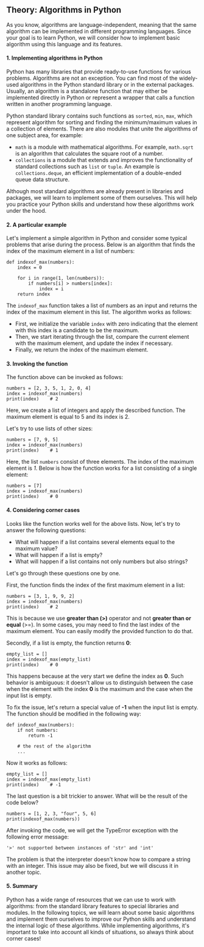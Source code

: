 ## Theory: Algorithms in Python

As you know, algorithms are language-independent, meaning
that the same algorithm can be implemented in different
programming languages. Since your goal is to learn Python, we 
will consider how to implement basic algorithm using this
language and its features.

#### 1. Implementing algorithms in Python
Python has many libraries that provide ready-to-use functions
for various problems. Algorithms are not an exception. You can
find most of the widely-used algorithms in the Python standard
library or in the external packages. Usually, an algorithm is a 
standalone function that may either be implemented directly in
Python or represent a wrapper that calls a function written in
another programming language.

Python standard library contains such functions as `sorted`,
`min`, `max`, which represent algorithm for sorting and finding
the minimum/maximum values in a collection of elements.
There are also modules that unite the algorithms of one subject
area, for example:

- `math` is a module with mathematical algorithms. For 
  example, `math.sqrt` is an algorithm that calculates the 
  square root of a number.
- `collections` is a module that extends and improves the 
  functionality of standard collections such as `list` or 
  `tuple`. An example is `collections.deque`, an efficient
  implementation of a double-ended queue data structure.

Although most standard algorithms are already present in
libraries and packages, we will learn to implement some of 
them ourselves. This will help you practice your Python skills
and understand how these algorithms work under the hood.

#### 2. A particular example

Let's implement a simple algorithm in Python and consider 
some typical problems that arise during the process. Below is 
an algorithm that finds the index of the maximum element in a 
list of numbers:

    def indexof_max(numbers):
        index = 0

        for i in range(1, len(numbers)):
            if numbers[i] > numbers[index]:
                index = i
        return index

The `indexof_max` function takes a list of numbers as an input
and returns the index of the maximum element in this list. The 
algorithm works as follows:
- First, we initialize the variable `index` with zero indicating
  that the element with this index is a candidate to be the 
  maximum.
- Then, we start iterating through the list, compare the 
  current element with the maximum element, and update
  the index if necessary.
- Finally, we return the index of the maximum element.


#### 3. Invoking the function
The function above can be invoked as follows:

    numbers = [2, 3, 5, 1, 2, 0, 4]
    index = indexof_max(numbers)
    print(index)    # 2

Here, we create a list of integers and apply the described
function. The maximum element is equal to 5 and its index is 2.

Let's try to use lists of other sizes:

    numbers = [7, 9, 5]
    index = indexof_max(numbers)
    print(index)    # 1

Here, the list `numbers` consist of three elements. The index of 
the maximum element is *1*. Below is how the function works for
a list consisting of a single element:

    numbers = [7]
    index = indexof_max(numbers)
    print(index)    # 0


#### 4. Considering corner cases
Looks like the function works well for the above lists. Now, let's
try to answer the following questions:

- What will happen if a list contains several elements equal
  to the maximum value?
- What will happen if a list is empty?
- What will happen if a list contains not only numbers but
  also strings?

Let's go through these questions one by one.

First, the function finds the index of the first maximum element 
in a list:

    numbers = [3, 1, 9, 9, 2]
    index = indexof_max(numbers)
    print(index)    # 2

This is because we use **greater than (>)** operator and not
**greater than or equal** (>=). In some cases, you may need to find
the last index of the maximum element. You can easily modify
the provided function to do that.

Secondly, if a list is empty, the function returns **0**:
    
    empty_list = []
    index = indexof_max(empty_list)
    print(index)    # 0

This happens because at the very start we define the index as **0**.
Such behavior is ambiguous: it doesn't allow us to distinguish
between the case when the element with the index **0** is the 
maximum and the case when the input list is empty.

To fix the issue, let's return a special value of **-1** when the input 
list is empty. The function should be modified in the following
way:

    def indexof_max(numbers):
        if not numbers:
            return -1

        # the rest of the algorithm
        ...

Now it works as follows:

    empty_list = []
    index = indexof_max(empty_list)
    print(index)    # -1

The last question is a bit trickier to answer. What will be the 
result of the code below?
    
    numbers = [1, 2, 3, "four", 5, 6]
    print(indexof_max(numbers))

After invoking the code, we will get the TypeError exception
with the following error message:

`'>' not supported between instances of 'str' and 'int'`

The problem is that the interpreter doesn't know how to
compare a string with an integer. This issue may also be fixed,
but we will discuss it in another topic.


#### 5. Summary 
Python has a wide range of resources that we can use to work
with algorithms: from the standard library features to special 
libraries and modules. In the following topics, we will learn
about some basic algorithms and implement them ourselves to
improve our Python skills and understand the internal logic of 
these algorithms. While implementing algorithms, it's important
to take into account all kinds of situations, so always think about
corner cases!